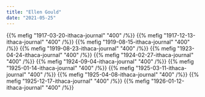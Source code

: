 ```yaml
---
title: "Ellen Gould"
date: "2021-05-25"
---
```


{{% mefig "1917-03-20-ithaca-journal" "400" /%}}
{{% mefig "1917-12-13-ithaca-journal" "400" /%}}
{{% mefig "1919-08-15-ithaca-journal" "400" /%}}
{{% mefig "1919-08-23-ithaca-journal" "400" /%}}
{{% mefig "1923-04-24-ithaca-journal" "400" /%}}
{{% mefig "1924-02-27-ithaca-journal" "400" /%}}
{{% mefig "1924-09-04-ithaca-journal" "400" /%}}
{{% mefig "1925-01-14-ithaca-journal" "400" /%}}
{{% mefig "1925-03-11-ithaca-journal" "400" /%}}
{{% mefig "1925-04-08-ithaca-journal" "400" /%}}
{{% mefig "1925-12-17-ithaca-journal" "400" /%}}
{{% mefig "1926-01-12-ithaca-journal" "400" /%}}


